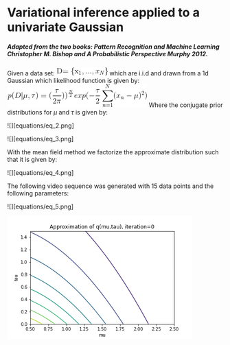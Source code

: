 # Variational inference applied to a univariate Gaussian

##### Adapted from the two books: Pattern Recognition and Machine Learning Christopher M. Bishop and A Probabilistic Perspective Murphy 2012.

Given a data set:
![](equations/eq_0.png)
which are i.i.d and drawn from a 1d Gaussian which likelihood function is given by:
![](equations/eq_1.png)
Where the conjugate prior distributions for $\mu$ and $\tau$ is given by:

![][equations/eq_2.png]

![][equations/eq_3.png]

With the mean field method we factorize the approximate distribution such that it is given by: 

![][equations/eq_4.png]

The following video sequence was generated with 15 data points and the following parameters:

![][equations/eq_5.png]

![Alt Text](vi_ug_15.gif)
